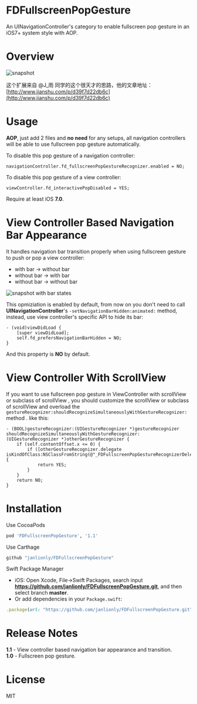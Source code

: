 # FDFullscreenPopGesture
An UINavigationController's category to enable fullscreen pop gesture in an iOS7+ system style with AOP.

# Overview

![snapshot](https://raw.githubusercontent.com/forkingdog/FDFullscreenPopGesture/master/Snapshots/snapshot0.gif)

这个扩展来自 @J_雨 同学的这个很天才的思路，他的文章地址：[http://www.jianshu.com/p/d39f7d22db6c](http://www.jianshu.com/p/d39f7d22db6c)

# Usage

**AOP**, just add 2 files and **no need** for any setups, all navigation controllers will be able to use fullscreen pop gesture automatically.  

To disable this pop gesture of a navigation controller:  

``` objc
navigationController.fd_fullscreenPopGestureRecognizer.enabled = NO;
```

To disable this pop gesture of a view controller:  

``` objc
viewController.fd_interactivePopDisabled = YES;
```

Require at least iOS **7.0**.

# View Controller Based Navigation Bar Appearance

It handles navigation bar transition properly when using fullscreen gesture to push or pop a view controller:  

- with bar -> without bar
- without bar -> with bar
- without bar -> without bar

![snapshot with bar states](https://raw.githubusercontent.com/forkingdog/FDFullscreenPopGesture/master/Snapshots/snapshot1.gif)

This opmiziation is enabled by default, from now on you don't need to call **UINavigationController**'s `-setNavigationBarHidden:animated:` method, instead, use view controller's specific API to hide its bar:  

``` objc
- (void)viewDidLoad {
    [super viewDidLoad];
    self.fd_prefersNavigationBarHidden = NO;
}
```

And this property is **NO** by default.

# View Controller With ScrollView

If you want to use fullscreen pop gesture in ViewController with scrollView or subclass of scrollView , you should customize the scrollView or subclass of scrollView and overload the `gestureRecognizer:shouldRecognizeSimultaneouslyWithGestureRecognizer:` method . like this:

``` objc
- (BOOL)gestureRecognizer:(UIGestureRecognizer *)gestureRecognizer shouldRecognizeSimultaneouslyWithGestureRecognizer:(UIGestureRecognizer *)otherGestureRecognizer {
    if (self.contentOffset.x <= 0) {
        if ([otherGestureRecognizer.delegate isKindOfClass:NSClassFromString(@"_FDFullscreenPopGestureRecognizerDelegate")]) {
            return YES;
        }
    }
    return NO;
}
```

# Installation

Use CocoaPods  

``` ruby
pod 'FDFullscreenPopGesture', '1.1'
```

Use Carthage

``` ruby
github "janlionly/FDFullscreenPopGesture"
```

Swift Package Manager
- iOS: Open Xcode, File->Swift Packages, search input **https://github.com/janlionly/FDFullscreenPopGesture.git**, and then select branch **master**.
- Or add dependencies in your `Package.swift`:
``` ruby
.package(url: "https://github.com/janlionly/FDFullscreenPopGesture.git", .branch("master")),
```

# Release Notes

**1.1** - View controller based navigation bar appearance and transition.  
**1.0** - Fullscreen pop gesture.  

# License  
MIT
